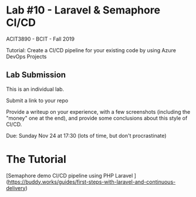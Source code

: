 # Lab #10 - Laravel &amp; Semaphore CI/CD
ACIT3890 - BCIT - Fall 2019

Tutorial: Create a CI/CD pipeline for your existing code by using Azure DevOps Projects

## Lab Submission

This is an individual lab.

Submit a link to your repo

Provide a writeup on your experience, with a few screenshots (including the "money"
one at the end), and provide some conclusions about this style of CI/CD.

Due: Sunday Nov 24 at 17:30 (lots of time, but don't procrastinate)



# The Tutorial

[Semaphore demo CI/CD pipeline using PHP Laravel ]
(https://buddy.works/guides/first-steps-with-laravel-and-continuous-delivery)

